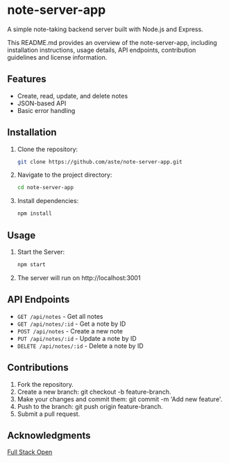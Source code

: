 # note-server-app

A simple note-taking backend server built with Node.js and Express.

This README.md provides an overview of the note-server-app, including installation instructions, usage details, API endpoints, contribution guidelines and license information.


## Features
- Create, read, update, and delete notes
- JSON-based API
- Basic error handling


## Installation

1. Clone the repository:
   ```bash
   git clone https://github.com/aste/note-server-app.git

2. Navigate to the project directory:
   ```bash
   cd note-server-app

3. Install dependencies:
   ```bash
   npm install

## Usage

1. Start the Server:
   ```bash
   npm start

2. The server will run on http://localhost:3001


## API Endpoints

- `GET /api/notes` - Get all notes
- `GET /api/notes/:id` - Get a note by ID
- `POST /api/notes` - Create a new note
- `PUT /api/notes/:id` - Update a note by ID
- `DELETE /api/notes/:id` - Delete a note by ID


## Contributions

1. Fork the repository.
2. Create a new branch: git checkout -b feature-branch.
3. Make your changes and commit them: git commit -m 'Add new feature'.
4. Push to the branch: git push origin feature-branch.
5. Submit a pull request.


## Acknowledgments

[Full Stack Open](https://fullstackopen.com/en/part3/node_js_and_express#express)
